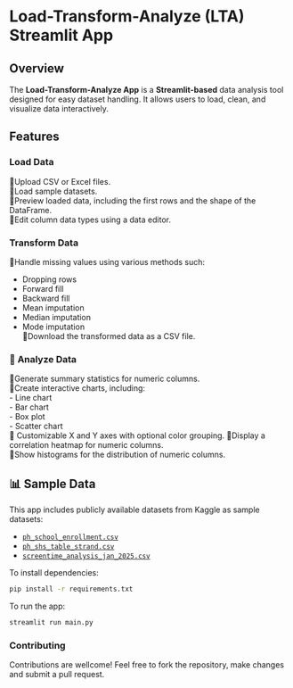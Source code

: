 # **Load-Transform-Analyze (LTA) Streamlit App**  

## **Overview**
The **Load-Transform-Analyze App** is a **Streamlit-based** data analysis tool designed for easy dataset handling. It allows users to load, clean, and visualize data interactively.

## **Features**
### **Load Data**
  🔸Upload CSV or Excel files.  
  🔸Load sample datasets.  
  🔸Preview loaded data, including the first rows and the shape of the DataFrame.  
  🔸Edit column data types using a data editor.  

### **Transform Data**
  🔸Handle missing values using various methods such:  
   - Dropping rows  
   - Forward fill  
   - Backward fill  
   - Mean imputation  
   - Median imputation  
   - Mode imputation  
 🔸Download the transformed data as a CSV file.  

### 🔹 **Analyze Data**
  🔸Generate summary statistics for numeric columns.  
  🔸Create interactive charts, including:  
    - Line chart  
    - Bar chart  
    - Box plot  
    - Scatter chart  
  🔸 Customizable X and Y axes with optional color grouping. 
  🔸Display a correlation heatmap for numeric columns.  
  🔸Show histograms for the distribution of numeric columns.  

## **📊 Sample Data**
This app includes publicly available datasets from Kaggle as sample datasets: 
- [`ph_school_enrollment.csv`](https://www.kaggle.com/datasets/raiblaze/philippines-school-enrollment-data)  
- [`ph_shs_table_strand.csv`](https://www.kaggle.com/datasets/raiblaze/philippines-school-enrollment-data)  
- [`screentime_analysis_jan_2025.csv`](https://www.kaggle.com/datasets/flaviamonique/screetime-analysis-jan2025)  

To install dependencies:
```bash
pip install -r requirements.txt
```

To run the app:
```bash
streamlit run main.py
```

### Contributing
Contributions are wellcome! Feel free to fork the repository, make changes and submit a pull request.

